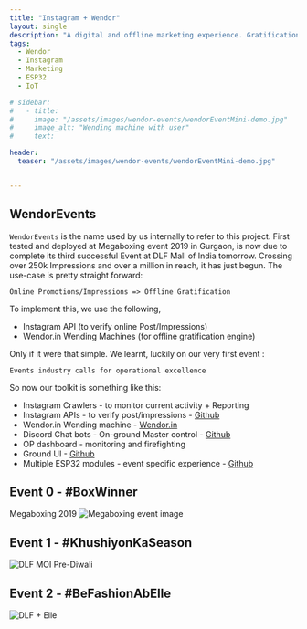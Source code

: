 ```yaml
---
title: "Instagram + Wendor"
layout: single
description: "A digital and offline marketing experience. Gratification engines"
tags: 
  - Wendor
  - Instagram
  - Marketing
  - ESP32
  - IoT

# sidebar:
#   - title: 
#     image: "/assets/images/wendor-events/wendorEventMini-demo.jpg"
#     image_alt: "Wending machine with user"
#     text: 

header:
  teaser: "/assets/images/wendor-events/wendorEventMini-demo.jpg"


---
```


## WendorEvents
`WendorEvents` is the name used by us internally to refer to this project. First tested and deployed at Megaboxing event 2019 in Gurgaon, is now due to complete its third successful Event at DLF Mall of India tomorrow. Crossing over 250k Impressions and over a million in reach, it has just begun.
The use-case is pretty straight forward: 

`Online Promotions/Impressions => Offline Gratification`

To implement this, we use the following,
* Instagram API (to verify online Post/Impressions)
* Wendor.in Wending Machines (for offline gratification engine)


Only if it were that simple. We learnt, luckily on our very first event :
```
Events industry calls for operational excellence
```

So now our toolkit is something like this:
* Instagram Crawlers - to monitor current activity + Reporting
* Instagram APIs - to verify post/impressions - [Github](https://github.com/karx/wendorEvents-bridge)
* Wendor.in Wending machine - [Wendor.in](https://wendor.in)
* Discord Chat bots - On-ground Master control - [Github](https://github.com/karx/wendorEvents-bridge)
* OP dashboard - monitoring and firefighting
* Ground UI - [Github](https://github.com/karx/MegaBoxing)
* Multiple ESP32 modules - event specific experience - [Github](https://github.com/ashtam55/OtaTestingDevice)


## Event 0 - #BoxWinner
Megaboxing 2019
![Megaboxing event image]()


## Event 1 - #KhushiyonKaSeason
![DLF MOI Pre-Diwali](https://user-images.githubusercontent.com/7826138/68996687-553e1b80-08c3-11ea-8bcf-82c019046781.jpg)


## Event 2 - #BeFashionAbElle
![DLF + Elle](https://user-images.githubusercontent.com/7826138/68996685-553e1b80-08c3-11ea-8d0d-e5155359d0a0.jpg)


